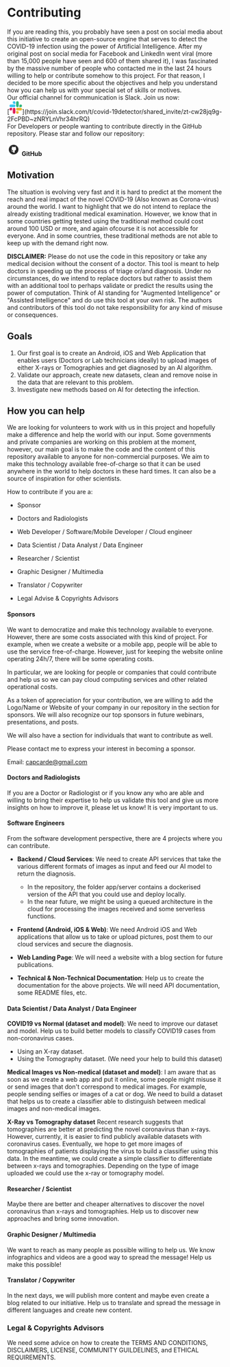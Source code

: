 # Contributing

<div class=text-justify>
If you are reading this, you probably have seen a post on social media about this initiative to create an open-source engine that serves to detect the COVID-19 infection using the power of Artificial Intelligence. After my original post on social media for Facebook and LinkedIn went viral (more than 15,000 people have seen and 600 of them shared it), I was fascinated by the massive number of people who contacted me in the last 24 hours willing to help or contribute somehow to this project. For that reason, I decided to be more specific about the objectives and help you understand how you can help us with your special set of skills or motives.
<br/>
Our official channel for communication is Slack. Join us now:
<br/>
[<img src="resources/slack_logo.png" width="30px" height="30px">](https://join.slack.com/t/covid-19detector/shared_invite/zt-cw28jq9g-2FcPBD~zNRYLnVhr34hrRQ)
<br/>
For Developers or people wanting to contribute directly in the GitHub repository. Please star and follow our repository:

[<img src="resources/github_logo.png" width="30px" height="30px">](https://github.com/elcronos/COVID-19)
<b>GitHub</b>

## Motivation
The situation is evolving very fast and it is hard to predict at the moment the reach and real impact of the novel COVID-19 (Also known as Corona-virus) around the world. I want to highlight that we do not intend to replace the already existing traditional medical examination. However, we know that in some countries getting tested using the traditional method could cost around 100 USD or more, and again ofcourse it is not accessible for everyone. And in some countries, these traditional methods are not able to keep up with the demand right now.

**DISCLAIMER:** Please do not use the code in this repository or take any medical decision without the consent of a doctor. This tool is meant to help doctors in speeding up the process of triage or/and diagnosis. Under no circumstances, do we intend to replace doctors but rather to assist them with an additional tool to perhaps validate or predict the results using the power of computation. Think of AI standing for "Augmented Intelligence" or "Assisted Intelligence" and do use this tool at your own risk. The authors and contributors of this tool do not take responsibility for any kind of misuse or consequences.

## Goals
1. Our first goal is to create an Android, iOS and Web Application that enables users (Doctors or Lab technicians ideally) to upload images of either X-rays or Tomographies and get diagnosed by an AI algorithm.
2. Validate our approach, create new datasets, clean and remove noise in the data that are relevant to this problem.
3. Investigate new methods based on AI for detecting the infection.

## How you can help
We are looking for volunteers to work with us in this project and hopefully make a difference and help the world with our input. Some governments and private companies are working on this problem at the moment, however, our main goal is to make the code and the content of this repository available to anyone for non-commercial purposes. We aim to make this technology available free-of-charge so that it can be used anywhere in the world to help doctors in these hard times. It can also be a source of inspiration for other scientists.

How to contribute if you are a:

- Sponsor

- Doctors and Radiologists

- Web Developer / Software/Mobile Developer / Cloud engineer

- Data Scientist / Data Analyst / Data Engineer

- Researcher / Scientist

- Graphic Designer / Multimedia

- Translator / Copywriter

- Legal Advise & Copyrights Advisors

#### Sponsors
We want to democratize and make this technology available to everyone. However, there are some costs associated with this kind of project. For example, when we create a website or a mobile app, people will be able to use the service free-of-charge. However, just for keeping the website online operating 24h/7, there will be some operating costs.

In particular, we are looking for people or companies that could contribute and help us so we can pay cloud computing services and other related operational costs.

As a token of appreciation for your contribution, we are willing to add the Logo/Name or Website of your company in our repository in the section for sponsors. We will also recognize our top sponsors in future webinars, presentations, and posts.

We will also have a section for individuals that want to contribute as well.

Please contact me to express your interest in becoming a sponsor.

Email: capcarde@gmail.com

#### Doctors and Radiologists
If you are a Doctor or Radiologist or if you know any who are able and willing to bring their expertise to help us validate this tool and give us more insights on how to improve it, please let us know! It is very important to us.

#### Software Engineers
From the software development perspective, there are 4 projects where you can contribute.

- **Backend / Cloud Services**: We need to create API services that take the various different formats of images as input and feed our AI model to return the diagnosis.
  - In the repository, the folder app/server contains a dockerised version of the API that you could use and deploy locally.
  - In the near future, we might be using a queued architecture in the cloud for processing the images received and some serverless functions.

- **Frontend (Android, iOS & Web)**:
We need Android iOS and Web applications that allow us to take or upload pictures, post them to our cloud services and secure the diagnosis.

- **Web Landing Page**: We will need a website with a blog section for future publications.

- **Technical & Non-Technical Documentation**:
Help us to create the documentation for the above projects. We will need API documentation, some README files, etc.

#### Data Scientist / Data Analyst / Data Engineer
**COVID19 vs Normal (dataset and model)**: We need to improve our dataset and model. Help us to build better models to classify COVID19 cases from non-coronavirus cases.

  - Using an X-ray dataset.
  - Using the Tomography dataset. (We need your help to build this dataset)

**Medical Images vs Non-medical (dataset and model)**:
I am aware that as soon as we create a web app and put it online, some people might misuse it or send images that don't correspond to medical images. For example, people sending selfies or images of a cat or dog. We need to build a dataset that helps us to create a classifier able to distinguish between medical images and non-medical images.

**X-Ray vs Tomography dataset**
Recent research suggests that tomographies are better at predicting the novel coronavirus than x-rays. However, currently, it is easier to find publicly available datasets with coronavirus cases. Eventually, we hope to get more images of tomographies of patients displaying the virus to build a classifier using this data. In the meantime, we could create a simple classifier to differentiate between x-rays and tomographies. Depending on the type of image uploaded we could use the x-ray or tomography model.

#### Researcher / Scientist
Maybe there are better and cheaper alternatives to discover the novel coronavirus than x-rays and tomographies. Help us to discover new approaches and bring some innovation.

#### Graphic Designer / Multimedia
We want to reach as many people as possible willing to help us. We know infographics and videos are a good way to spread the message! Help us make this possible!

#### Translator / Copywriter
In the next days, we will publish more content and maybe even create a blog related to our initiative. Help us to translate and spread the message in different languages and create new content.

### Legal  & Copyrights Advisors
We need some advice on how to create the TERMS AND CONDITIONS, DISCLAIMERS, LICENSE, COMMUNITY GUILDELINES, and ETHICAL REQUIREMENTS.

</div>
